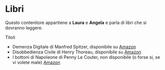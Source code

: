 # Libri

Questo contenitore appartiene a __Laura__ e **Angela** e parla di libri che si dovranno leggere. 

Titoli
- Demenza Digitale di Manfred Spitzer, disponibile su [Amazon](https://www.amazon.it/Demenza-digitale-nuova-tecnologia-stupidi/dp/8863805911)
- Disobbedienza Civile di Henry Thoreau, disponibile su [Amazon](https://www.amazon.it/disobbedienza-civile-Testo-inglese-fronte/dp/887799147X/ref=sr_1_1?s=books&ie=UTF8&qid=1491338581&sr=1-1&keywords=disobbedienza+civile+thoreau)
- I bottoni di Napoleone di Penny Le Couter, non disponibile (o forse si, se vi volete male) [Amazon](https://www.amazon.it/bottoni-Napoleone-molecole-cambiato-storia/dp/8850216890)

